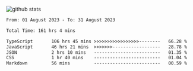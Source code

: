 
![github stats](https://github-readme-stats.vercel.app/api?username=realmahd1&show_icons=true&theme=codeSTACKr&hide_rank=true&count_private=true)

<!--START_SECTION:waka-->

```txt
From: 01 August 2023 - To: 31 August 2023

Total Time: 161 hrs 4 mins

TypeScript       106 hrs 45 mins >>>>>>>>>>>>>>>>>--------   66.28 %
JavaScript       46 hrs 21 mins  >>>>>>>------------------   28.78 %
JSON             2 hrs 10 mins   -------------------------   01.35 %
CSS              1 hr 40 mins    -------------------------   01.04 %
Markdown         56 mins         -------------------------   00.59 %
```

<!--END_SECTION:waka-->
